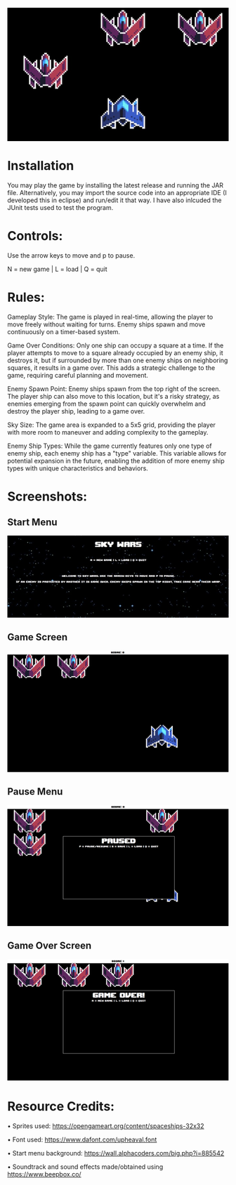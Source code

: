 <p align="center">
  <img src="Screenshots/Picture5.jpg" alt="Sky Wars" style="display:block; margin:auto;">
</p>

# Installation
You may play the game by installing the latest release and running the JAR file. Alternatively, you may import the source code into an appropriate IDE (I developed this in eclipse) and run/edit it that way. I have also inlcuded the JUnit tests used to test the program.

# Controls:

Use the arrow keys to move and p to pause.

N = new game | L = load | Q = quit


# Rules:

Gameplay Style: The game is played in real-time, allowing the player to move freely without waiting for turns. Enemy ships spawn and move continuously on a timer-based system.

Game Over Conditions: Only one ship can occupy a square at a time. If the player attempts to move to a square already occupied by an enemy ship, it destroys it, but if surrounded by more than one enemy ships on neighboring squares, it results in a game over. This adds a strategic challenge to the game, requiring careful planning and movement.

Enemy Spawn Point: Enemy ships spawn from the top right of the screen. The player ship can also move to this location, but it's a risky strategy, as enemies emerging from the spawn point can quickly overwhelm and destroy the player ship, leading to a game over.

Sky Size: The game area is expanded to a 5x5 grid, providing the player with more room to maneuver and adding complexity to the gameplay.

Enemy Ship Types: While the game currently features only one type of enemy ship, each enemy ship has a "type" variable. This variable allows for potential expansion in the future, enabling the addition of more enemy ship types with unique characteristics and behaviors.

# Screenshots:

## Start Menu

![Start Menu](Screenshots/Picture1.jpg)

## Game Screen

![Game Screen](Screenshots/Picture2.jpg)

## Pause Menu

![Pause Menu](Screenshots/Picture3.jpg)

## Game Over Screen

![Game Over Screen](Screenshots/Picture4.jpg)


# Resource Credits:

•	Sprites used: https://opengameart.org/content/spaceships-32x32

•	Font used: https://www.dafont.com/upheaval.font

•	Start menu background: https://wall.alphacoders.com/big.php?i=885542

•	Soundtrack and sound effects made/obtained using https://www.beepbox.co/

